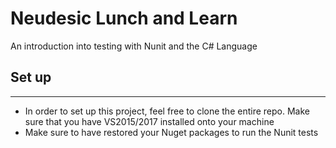 # Neudesic Lunch and Learn
An introduction into testing with Nunit and the C# Language

## Set up
-------
- In order to set up this project, feel free to clone the entire repo. Make sure that you have VS2015/2017 installed onto your machine
- Make sure to have restored your Nuget packages to run the Nunit tests
